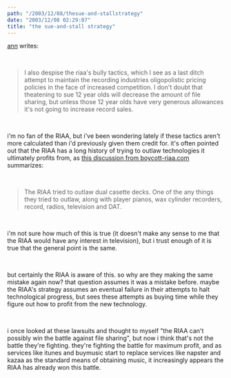 ```yaml
---
path: "/2003/12/08/thesue-and-stallstrategy" 
date: "2003/12/08 02:29:07" 
title: "the sue-and-stall strategy" 
---
```

<p><a href="http://annmariabell.com/alternate/blog/blog.html">ann</a> writes:</p><br><blockquote>I also despise the riaa's bully tactics, which I see as a last ditch attempt to maintain the recording industries oligopolistic pricing policies in the face of increased competition. I don't doubt that theatening to sue 12 year olds will decrease the amount of file sharing, but unless those 12 year olds have very generous allowances it's not going to increase record sales.</blockquote><br><p>i'm no fan of the RIAA, but i've been wondering lately if these tactics aren't more calculated than i'd previously given them credit for. it's often pointed out that the RIAA has a long history of trying to outlaw technologies it ultimately profits from, as <a href="http://www.boycott-riaa.com/forums/webcasting/240">this discussion from boycott-riaa.com</a> summarizes:</p><br><blockquote>The RIAA tried to outlaw dual casette decks. One of the any things they tried to outlaw, along with player pianos, wax cylinder recorders, record, radios, television and DAT.</blockquote><br><p>i'm not sure how much of this is true (it doesn't make any sense to me that the RIAA would have any interest in television), but i trust enough of it is true that the general point is the same.</p><br><p>but certainly the RIAA is aware of this. so why are they making the same mistake again now? that question assumes it was a mistake before. maybe the RIAA's strategy assumes an eventual failure in their attempts to halt technological progress, but sees these attempts as buying time while they figure out how to profit from the new technology.</p><br><p>i once looked at these lawsuits and thought to myself "the RIAA can't possibly win the battle against file sharing", but now i think that's not the battle they're fighting. they're fighting the battle for maximum profit, and as services like itunes and buymusic start to replace services like napster and kazaa as the standard means of obtaining music, it increasingly appears the RIAA has already won this battle.</p>